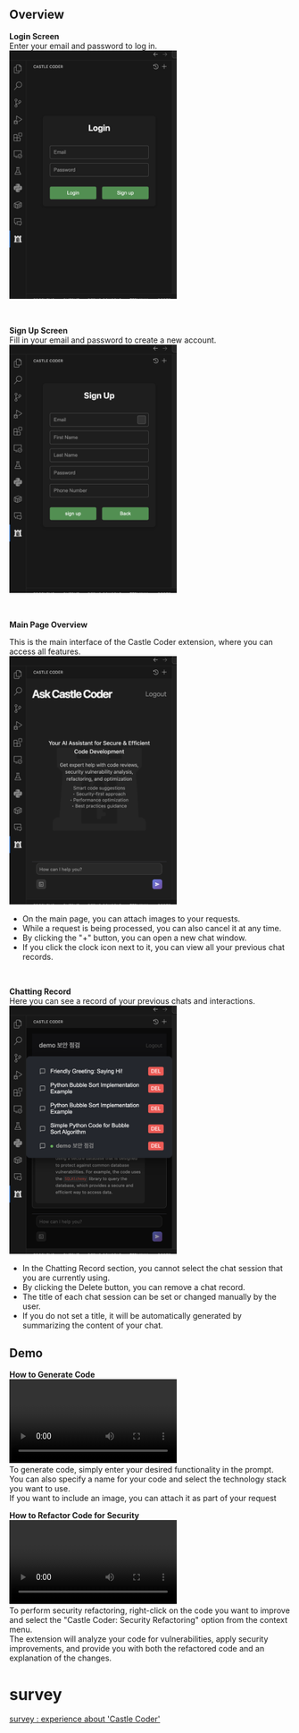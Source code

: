 ## Overview

**Login Screen**<br>
Enter your email and password to log in.
    <img src="./media/로그인창.png" alt="Login" width="300"/>

<br>

**Sign Up Screen**<br>
Fill in your email and password to create a new account.
    <img src="./media/회원가입창.png" alt="Sign up" width="300"/>

<br>

**Main Page Overview**<br>

This is the main interface of the Castle Coder extension, where you can access all features.<br>
    <img src="./media/메인.png" alt="Main Page" width="300"/>
- On the main page, you can attach images to your requests.
- While a request is being processed, you can also cancel it at any time.
- By clicking the "+" button, you can open a new chat window.
- If you click the clock icon next to it, you can view all your previous chat records.

<br>

**Chatting Record**<br>
Here you can see a record of your previous chats and interactions.
    <img src="./media/세션.png" alt="Chatting Record" width="300"/>
- In the Chatting Record section, you cannot select the chat session that you are currently using.
- By clicking the Delete button, you can remove a chat record.
- The title of each chat session can be set or changed manually by the user.
- If you do not set a title, it will be automatically generated by summarizing the content of your chat.

## Demo

**How to Generate Code**<br>
<video controls>
    <source src="https://drive.google.com/file/d/1wdq7taxkSFxhZSxphgCzCWbcOQezvMqY/view?usp=sharing" type="video/mp4">
</video><br>
To generate code, simply enter your desired functionality in the prompt.<br>
You can also specify a name for your code and select the technology stack you want to use.<br>
If you want to include an image, you can attach it as part of your request

**How to Refactor Code for Security**<br>
<video controls>
    <source src="https://drive.google.com/file/d/102eHWjWKBkVZxEgJ8hwQXFV1P41Bg08u/view?usp=sharing" type="video/mp4">
</video><br>
To perform security refactoring, right-click on the code you want to improve and select the "Castle Coder: Security Refactoring" option from the context menu.<br>
The extension will analyze your code for vulnerabilities, apply security improvements, and provide you with both the refactored code and an explanation of the changes.




# survey

[survey : experience about 'Castle Coder'](https://docs.google.com/forms/d/e/1FAIpQLSclX3xUzi0s9K-pVpBKE36KTnpGT7jzBk340l6lxUL1N3kZwA/viewform?usp=dialog)

